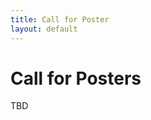 ```yaml
---
title: Call for Poster
layout: default
---
```


# Call for Posters

TBD

<!-- For questions regarding the call for papers, contact [ssdbm2023@easychair.org](mailto:ssdbm2023@easychair.org).-->

